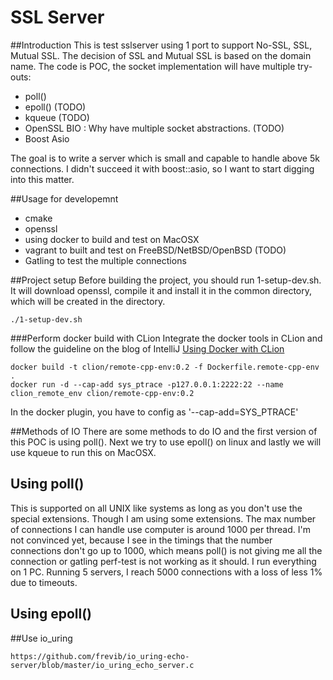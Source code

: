 # SSL Server
##Introduction
This is test sslserver using 1 port to support No-SSL, SSL, Mutual SSL. The decision of SSL and Mutual SSL is based on the domain name. 
The code is POC, the socket implementation will have multiple try-outs:
- poll()
- epoll() (TODO)
- kqueue  (TODO)
- OpenSSL BIO : Why have multiple socket abstractions.  (TODO)
- Boost Asio

The goal is to write a server which is small and capable to handle above 5k connections. I didn't succeed it with 
boost::asio, so I want to start digging into this matter.

##Usage for developemnt
- cmake
- openssl
- using docker to build and test on MacOSX
- vagrant to built and test on FreeBSD/NetBSD/OpenBSD (TODO)
- Gatling to test the multiple connections

##Project setup
Before building the project, you should run 1-setup-dev.sh. It will download openssl, compile it and install it in the common directory, which will be created in the directory.
 
```shell script
./1-setup-dev.sh
```

###Perform docker build with CLion
Integrate the docker tools in CLion and follow the guideline on the blog of IntelliJ [Using Docker with CLion](https://blog.jetbrains.com/clion/2020/01/using-docker-with-clion/)

```
docker build -t clion/remote-cpp-env:0.2 -f Dockerfile.remote-cpp-env .
docker run -d --cap-add sys_ptrace -p127.0.0.1:2222:22 --name clion_remote_env clion/remote-cpp-env:0.2
```

In the docker plugin, you have to config as '--cap-add=SYS_PTRACE'

##Methods of IO
There are some methods to do IO and the first version of this POC is using poll(). Next we try to use epoll() on linux and lastly we will use kqueue to run this on MacOSX.

## Using poll()
This is supported on all UNIX like systems as long as you don't use the special extensions. Though I am using some 
extensions. The max number of connections I can handle use computer is around 1000 per thread. I'm not convinced yet, 
because I see in the timings that the number connections don't go up to 1000, which means poll() is not giving me all 
the connection or gatling perf-test is not working as it should. I run everything on 1 PC.
Running 5 servers, I reach 5000 connections with a loss of less 1% due to timeouts. 

## Using epoll()

##Use io_uring

```
https://github.com/frevib/io_uring-echo-server/blob/master/io_uring_echo_server.c
```